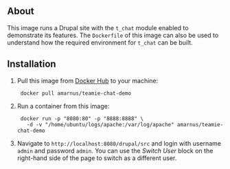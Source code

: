 ## About

This image runs a Drupal site with the `t_chat` module enabled to demonstrate its features. The `Dockerfile` of this image can also be used to understand how the required environment for `t_chat` can be built.

## Installation

1. Pull this image from [Docker Hub](https://registry.hub.docker.com/u/amarnus/teamie-chat-demo/) to your machine:

        docker pull amarnus/teamie-chat-demo

2. Run a container from this image:

        docker run -p "8080:80" -p "8888:8888" \
          -d -v "/home/ubuntu/logs/apache:/var/log/apache" amarnus/teamie-chat-demo

3. Navigate to `http://localhost:8080/drupal/src` and login with username `admin` and password `admin`. You can use the *Switch User* block on the right-hand side of the page to switch as a different user.
